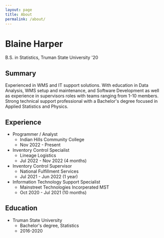 ```yaml
---
layout: page
title: About
permalink: /about/
---
```


# Blaine Harper

B.S. in Statistics, Truman State University '20

## Summary

Experienced in WMS and IT support solutions. With education in Data Analysis, WMS setup and maintenance, and Software Development as well as experience in supervisors roles with teams ranging from 1-10 members. Strong technical support professional with a Bachelor's degree focused in Applied Statistics and Physics.  

## Experience

+ Programmer / Analyst
	- Indian Hills Community College
	- Nov 2022 - Present
+ Inventory Control Specialist
	- Lineage Logistics
	- Jul 2022 - Nov 2022 (4 months)
+ Inventory Control Supervisor
	- National Fulfillment Services
	- Jul 2021 - Jun 2022 (1 year)
+ Information Technology Support Specialist
	- Mainstreet Technologies Incorperated MST
	- Oct 2020 - Jul 2021 (10 months)

## Education

+ Truman State University
	- Bachelor's degree, Statistics
	- 2016-2020
